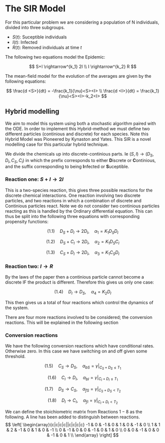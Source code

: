# The SIR Model


For this particular problem we are considering a population of N individuals, divided into three subgroups.

- $S(t)$: Suceptible individuals
- $I(t)$: Infected 
- $R(t)$: Removed individuals at time $t$

The following two equations model the Epidemic:

$$
S+I \rightarrow^{k_1} 2I \\
I \rightarrow^{k_2} R
$$

The mean-field model for the evolution of the averages are given by the following equations:

$$
\frac{d <S>}{dt} = -\frac{k_1}{\nu}<S><I> \\
\frac{d <I>}{dt} = \frac{k_1}{\nu}<S><I>-k_2<I>
$$

## Hybrid modelling

We aim to model this system using both a stochastic algorithm paired with the ODE. In order to implement this Hybrid-method we must define two different particles (continious and discrete) for each species. Note this Hybrid Model was Pioneered by Kynaston and Yates. This SIR is a novel modelling case for this particular hybrid technique. 

We divide the chemicals up into discrete-continious parts. Ie $(S,I) \rightarrow (D_S,D_I,C_S,C_I)$ in which the prefix corresponds to either **D**iscrete or **C**ontinious, and the suffix corresponding to being **I**nfected or **S**uceptible. 

### Reaction one: $S+I \rightarrow 2I$

This is a two-species reaction, this gives three possible reactions for the discrete chemical interactions. One reaction involving two discrete particles, and two reactions in which a combination of discrete and Continious particles react. Note we do not consider two continious particles reacting as this is handled by the Ordinary differential equation. This can thus be split into the following three equations with corresponding propensity functions:

$$
(1.1) \quad D_S + D_I \rightarrow 2D_I, \quad \alpha_1 = K_1D_SD_I
$$

$$
(1.2) \quad D_S + C_I \rightarrow 2D_I, \quad \alpha_2 = K_1D_SC_I
$$

$$
(1.3) \quad C_S + D_I \rightarrow 2D_I, \quad \alpha_3 = K_1C_SD_I
$$


### Reaction two: $I \rightarrow R$

By the laws of the paper then a continious particle cannot become a discrete IF the product is different. Therefore this gives us only one case:

$$
(1.4) \quad D_I \rightarrow D_S, \quad \alpha_4=K_2D_I
$$

This then gives us a total of four reactions which control the dynamics of the system. 

There are four more reactions involved to be considered; the conversion reactions. This will be explained in the following section

### Conversion reactions

We have the following conversion reactions which have conditional rates. Otherwise zero. In this case we have switching on and off given some threshold. 

$$
(1.5) \quad  C_S \rightarrow D_S, \quad \alpha_{bS}=\gamma|_{C_S+D_S \leq T_1}
$$

$$
(1.6) \quad C_I \rightarrow D_I, \quad \alpha_{bI}=\gamma|_{C_I+D_I \leq T_1}
$$

$$
(1.7) \quad D_S \rightarrow C_S,  \quad \alpha_{fS}=\gamma|_{C_S+D_S < T_2}
$$

$$
(1.8) \quad D_I \rightarrow C_I, \quad \alpha_{fI}=\gamma|_{C_I+D_I < T_2}
$$


We can define the stoichiometric matrix from Reactions $1-8$ as the following. A line has been added to distinguish between reactions.  
$$
\left[ \begin{array}{c|c|c|c||c|c|c|c}
 -1 &  0 & -1 &  0 &  1 &  0 & -1 &  0 \\
  1 &  1 &  2 & -1 &  0 &  1 &  0 & -1 \\
  0 & -1 &  0 &  0 & -1 &  0 &  1 &  0 \\
  0 &  0 & -1 &  0 &  0 & -1 &  0 &  1 \\
\end{array} \right]
$$



 